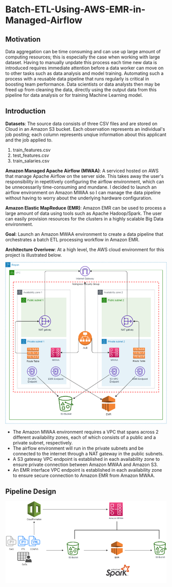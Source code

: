 # Batch-ETL-Using-AWS-EMR-in-Managed-Airflow

## Motivation

Data aggregation can be time consuming and can use up large amount of computing resources; this is especially the case when working with large dataset. Having to manually unpdate this process each time new data is introduced requires immediate attention before a data worker can move on to other tasks such as data analysis and model training. Automating such a process with a reusable data pipeline that runs regularly is critical in boosting team performance. Data scientists or data analysts then may be freed up from cleaning the data, directly using the output data from this pipeline for data analysis or for training Machine Learning model. 

## Introduction

**Datasets**: The source data consists of three CSV files and are stored on Cloud in an Amazon S3 bucket. Each observation represents an individual's job posting; each column represents unqiue information about this applicant and the job applied to.
1. train_features.csv
2. test_features.csv
3. train_salaries.csv

**Amazon Managed Apache Airflow (MWAA)**: A serviced hosted on AWS that manage Apache Airflow on the server side. This takes away the user's responsibility in repetitively configuring the airflow environment, which can be unnecessarily time-consuming and mundane. I decided to launch an airflow environment on Amazon MWAA so I can manage the data pipeline without having to worry about the underlying hardware configuration. 

**Amazon Elastic MapReduce (EMR)**: Amazon EMR can be used to process a large amount of data using tools such as Apache Hadoop/Spark. The user can easily provision resources for the clusters in a highly scalable Big Data environment. 

**Goal**: Launch an Amazon MWAA environment to create a data pipeline that orchestrates a batch ETL processing workflow in Amazon EMR.

**Architecture Overivew**: At a high level, the AWS cloud environment for this project is illustrated below.

![](images/architecture_overview.png)
 
- The Amazon MWAA environment requires a VPC that spans across 2 different availability zones, each of which consists of a public and a private subnet, respectively. 
- The airflow environment will run in the private subnets and be connected to the internet through a NAT gateway in the public subnets. 
- A S3 gateway VPC endpoint is established in each availability zone to ensure private connection between Amazon MWAA and Amazon S3.
- An EMR interface VPC endpoint is established in each availability zone to ensure secure connection to Amazon EMR from Amazon MWAA.

## Pipeline Design

![](images/pipeline_design.png)


